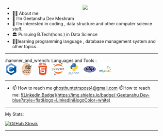 - <div id="header" align="center">
    <img src="https://media.giphy.com/media/13HBDT4QSTpveU/giphy.gif" width="150">
  </div>
- :man_technologist: About me 
- 👋 I’m Geetanshu Dev Meshram
- 👀 I’m interested in coding , data structure and other computer science stuff.
- :classical_building: Pursuing B.Tech(hons.) in Data Science  
-  :man_student:learning programming language , database management system and other topics . 

<hr>
:hammer_and_wrench: Languages and Tools :
<div>
    <img src="https://github.com/devicons/devicon/blob/master/icons/c/c-original.svg" title="C" alt="C Language" width="40" height="40"> &nbsp;
    <img src="https://github.com/devicons/devicon/blob/master/icons/gcc/gcc-original.svg" title="C" alt="gcc" width="40" height="40"> &nbsp;
     <img src="https://github.com/devicons/devicon/blob/master/icons/html5/html5-plain-wordmark.svg" title="HTML 5 " alt="html5" width="40" height="40"> &nbsp;
     <img src="https://github.com/devicons/devicon/blob/master/icons/jupyter/jupyter-original-wordmark.svg" title="jupyter" alt="jupyter" width="40" height="40">  &nbsp;
     <img src="https://github.com/devicons/devicon/blob/master/icons/python/python-original-wordmark.svg" title="Python" alt="python language" width="40" height="40"> &nbsp;
    <img src="https://github.com/devicons/devicon/blob/master/icons/php/php-original.svg" title="Php" title="php" alt="php" width="40" height="40"> &nbsp;
    <img src="https://github.com/devicons/devicon/blob/master/icons/mysql/mysql-original-wordmark.svg" title="mysql" alt="mysql" width="40" height="40"> &nbsp;
</div>
<hr>

- 📫 How to reach me ghosthuntetrspost4@gmail.com
:mailbox:How to reach me: [![Linkedin Badge](https://img.shields.io/badge/-Geetanshu Dev-blue?style=flat&logo=Linkedin&logoColor=white)](https://www.linkedin.com/in/geetanshu-dev-meshram-2b3b61240)
<hr>
My Stats:

[![GitHub Streak](http://github-readme-streak-stats.herokuapp.com?user=@geetanshudev&theme=dark&background=000000)](https://git.io/streak-stats)
<hr>


<!---
geetanshudev/geetanshudev is a ✨ special ✨ repository because its `README.md` (this file) appears on your GitHub profile.
You can click the Preview link to take a look at your changes.
--->
